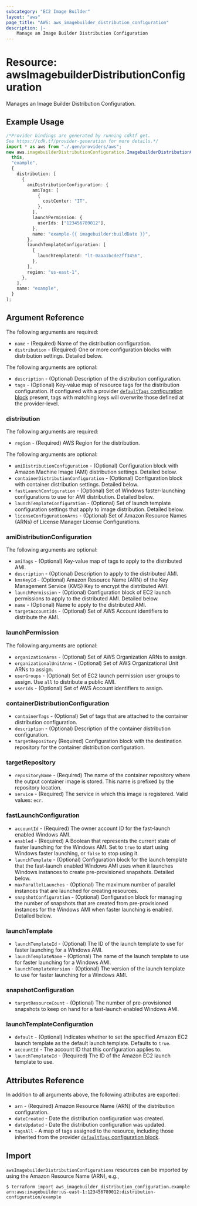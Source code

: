 ```yaml
---
subcategory: "EC2 Image Builder"
layout: "aws"
page_title: "AWS: aws_imagebuilder_distribution_configuration"
description: |-
    Manage an Image Builder Distribution Configuration
---
```


# Resource: awsImagebuilderDistributionConfiguration

Manages an Image Builder Distribution Configuration.

## Example Usage

```typescript
/*Provider bindings are generated by running cdktf get.
See https://cdk.tf/provider-generation for more details.*/
import * as aws from "./.gen/providers/aws";
new aws.imagebuilderDistributionConfiguration.ImagebuilderDistributionConfiguration(
  this,
  "example",
  {
    distribution: [
      {
        amiDistributionConfiguration: {
          amiTags: [
            {
              costCenter: "IT",
            },
          ],
          launchPermission: {
            userIds: ["123456789012"],
          },
          name: "example-{{ imagebuilder:buildDate }}",
        },
        launchTemplateConfiguration: [
          {
            launchTemplateId: "lt-0aaa1bcde2ff3456",
          },
        ],
        region: "us-east-1",
      },
    ],
    name: "example",
  }
);

```

## Argument Reference

The following arguments are required:

* `name` - (Required) Name of the distribution configuration.
* `distribution` - (Required) One or more configuration blocks with distribution settings. Detailed below.

The following arguments are optional:

* `description` - (Optional) Description of the distribution configuration.
* `tags` - (Optional) Key-value map of resource tags for the distribution configuration. If configured with a provider [`defaultTags` configuration block](https://registry.terraform.io/providers/hashicorp/aws/latest/docs#default_tags-configuration-block) present, tags with matching keys will overwrite those defined at the provider-level.

### distribution

The following arguments are required:

* `region` - (Required) AWS Region for the distribution.

The following arguments are optional:

* `amiDistributionConfiguration` - (Optional) Configuration block with Amazon Machine Image (AMI) distribution settings. Detailed below.
* `containerDistributionConfiguration` - (Optional) Configuration block with container distribution settings. Detailed below.
* `fastLaunchConfiguration` - (Optional) Set of Windows faster-launching configurations to use for AMI distribution. Detailed below.
* `launchTemplateConfiguration` - (Optional) Set of launch template configuration settings that apply to image distribution. Detailed below.
* `licenseConfigurationArns` - (Optional) Set of Amazon Resource Names (ARNs) of License Manager License Configurations.

### amiDistributionConfiguration

The following arguments are optional:

* `amiTags` - (Optional) Key-value map of tags to apply to the distributed AMI.
* `description` - (Optional) Description to apply to the distributed AMI.
* `kmsKeyId` - (Optional) Amazon Resource Name (ARN) of the Key Management Service (KMS) Key to encrypt the distributed AMI.
* `launchPermission` - (Optional) Configuration block of EC2 launch permissions to apply to the distributed AMI. Detailed below.
* `name` - (Optional) Name to apply to the distributed AMI.
* `targetAccountIds` - (Optional) Set of AWS Account identifiers to distribute the AMI.

### launchPermission

The following arguments are optional:

* `organizationArns` - (Optional) Set of AWS Organization ARNs to assign.
* `organizationalUnitArns` - (Optional) Set of AWS Organizational Unit ARNs to assign.
* `userGroups` - (Optional) Set of EC2 launch permission user groups to assign. Use `all` to distribute a public AMI.
* `userIds` - (Optional) Set of AWS Account identifiers to assign.

### containerDistributionConfiguration

* `containerTags` - (Optional) Set of tags that are attached to the container distribution configuration.
* `description` - (Optional) Description of the container distribution configuration.
* `targetRepository` (Required) Configuration block with the destination repository for the container distribution configuration.

### targetRepository

* `repositoryName` - (Required) The name of the container repository where the output container image is stored. This name is prefixed by the repository location.
* `service` - (Required) The service in which this image is registered. Valid values: `ecr`.

### fastLaunchConfiguration

* `accountId` - (Required) The owner account ID for the fast-launch enabled Windows AMI.
* `enabled` - (Required) A Boolean that represents the current state of faster launching for the Windows AMI. Set to `true` to start using Windows faster launching, or `false` to stop using it.
* `launchTemplate` - (Optional) Configuration block for the launch template that the fast-launch enabled Windows AMI uses when it launches Windows instances to create pre-provisioned snapshots. Detailed below.
* `maxParallelLaunches` - (Optional) The maximum number of parallel instances that are launched for creating resources.
* `snapshotConfiguration` - (Optional) Configuration block for managing the number of snapshots that are created from pre-provisioned instances for the Windows AMI when faster launching is enabled. Detailed below.

### launchTemplate

* `launchTemplateId` - (Optional) The ID of the launch template to use for faster launching for a Windows AMI.
* `launchTemplateName` - (Optional) The name of the launch template to use for faster launching for a Windows AMI.
* `launchTemplateVersion` - (Optional) The version of the launch template to use for faster launching for a Windows AMI.

### snapshotConfiguration

* `targetResourceCount` - (Optional) The number of pre-provisioned snapshots to keep on hand for a fast-launch enabled Windows AMI.

### launchTemplateConfiguration

* `default` - (Optional) Indicates whether to set the specified Amazon EC2 launch template as the default launch template. Defaults to `true`.
* `accountId` - The account ID that this configuration applies to.
* `launchTemplateId` - (Required) The ID of the Amazon EC2 launch template to use.

## Attributes Reference

In addition to all arguments above, the following attributes are exported:

* `arn` - (Required) Amazon Resource Name (ARN) of the distribution configuration.
* `dateCreated` - Date the distribution configuration was created.
* `dateUpdated` - Date the distribution configuration was updated.
* `tagsAll` - A map of tags assigned to the resource, including those inherited from the provider [`defaultTags` configuration block](https://registry.terraform.io/providers/hashicorp/aws/latest/docs#default_tags-configuration-block).

## Import

`awsImagebuilderDistributionConfigurations` resources can be imported by using the Amazon Resource Name (ARN), e.g.,

```console
$ terraform import aws_imagebuilder_distribution_configuration.example arn:aws:imagebuilder:us-east-1:123456789012:distribution-configuration/example
```
